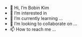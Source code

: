 - 👋 Hi, I’m Bobin Kim 
- 👀 I’m interested in 
- 🌱 I’m currently learning ...
- 💞️ I’m looking to collaborate on ...
- 📫 How to reach me ...

<!---
k-bobin/k-bobin is a ✨ special ✨ repository because its `README.md` (this file) appears on your GitHub profile.
You can click the Preview link to take a look at your changes.
--->
